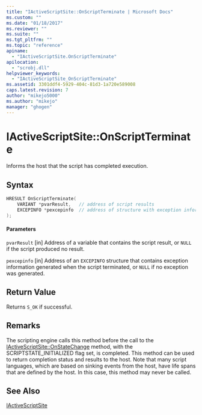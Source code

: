 ```yaml
---
title: "IActiveScriptSite::OnScriptTerminate | Microsoft Docs"
ms.custom: ""
ms.date: "01/18/2017"
ms.reviewer: ""
ms.suite: ""
ms.tgt_pltfrm: ""
ms.topic: "reference"
apiname:
  - "IActiveScriptSite.OnScriptTerminate"
apilocation:
  - "scrobj.dll"
helpviewer_keywords:
  - "IActiveScriptSite_OnScriptTerminate"
ms.assetid: 3301ddf4-5929-404c-81d3-1a720e589008
caps.latest.revision: 7
author: "mikejo5000"
ms.author: "mikejo"
manager: "ghogen"
---
```

# IActiveScriptSite::OnScriptTerminate
Informs the host that the script has completed execution.

## Syntax

```cpp
HRESULT OnScriptTerminate(
    VARIANT *pvarResult,   // address of script results
    EXCEPINFO *pexcepinfo  // address of structure with exception information
);
```

#### Parameters
 `pvarResult`
 [in] Address of a variable that contains the script result, or `NULL` if the script produced no result.

 `pexcepinfo`
 [in] Address of an `EXCEPINFO` structure that contains exception information generated when the script terminated, or `NULL` if no exception was generated.

## Return Value
 Returns `S_OK` if successful.

## Remarks
 The scripting engine calls this method before the call to the [IActiveScriptSite::OnStateChange](../../winscript/reference/iactivescriptsite-onstatechange.md) method, with the SCRIPTSTATE_INITIALIZED flag set, is completed. This method can be used to return completion status and results to the host. Note that many script languages, which are based on sinking events from the host, have life spans that are defined by the host. In this case, this method may never be called.

## See Also
 [IActiveScriptSite](../../winscript/reference/iactivescriptsite.md)